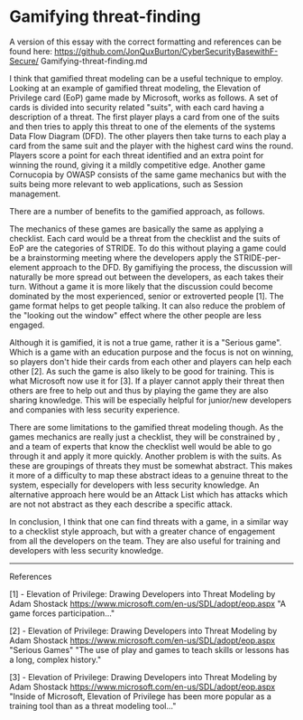 # Gamifying threat-finding

A version of this essay with the correct formatting and references can be found here: https://github.com/JonQuxBurton/CyberSecurityBasewithF-Secure/
Gamifying-threat-finding.md

I think that gamified threat modeling can be a useful technique to employ. Looking at an example of gamified threat modeling, the Elevation of Privilege card (EoP) game made by Microsoft, works as follows. A set of cards is divided into security related "suits", with each card having a description of a threat. The first player plays a card from one of the suits and then tries to apply this threat to one of the elements of the systems Data Flow Diagram (DFD). The other players then take turns to each play a card from the same suit and the player with the highest card wins the round. Players score a point for each threat identified and an extra point for winning the round, giving it a mildly competitive edge. Another game Cornucopia by OWASP consists of the same game mechanics but with the suits being more relevant to web applications, such as Session management.

There are a number of benefits to the gamified approach, as follows.

The mechanics of these games are basically the same as applying a checklist. Each card would be a threat from the checklist and the suits of EoP are the categories of STRIDE. To do this without playing a game could be a brainstorming meeting where the developers apply the STRIDE-per-element approach to the DFD. By gamifiying the process, the discussion will naturally be more spread out between the developers, as each takes their turn. Without a game it is more likely that the discussion could become dominated by the most experienced, senior or extroverted people [1]. The game format helps to get people talking. It can also reduce the problem of the "looking out the window" effect where the other people are less engaged.

Although it is gamified, it is not a true game, rather it is a "Serious game". Which is a game with an education purpose and the focus is not on winning, so players don't hide their cards from each other and players can help each other [2]. As such the game is also likely to be good for training. This is what Microsoft now use it for [3]. If a player cannot apply their threat then others are free to help out and thus by playing the game they are also sharing knowledge. This will be especially helpful for junior/new developers and companies with less security experience.

There are some limitations to the gamified threat modeling though.
As the games mechanics are really just a checklist, they will be constrained by , and a team of experts that know the checklist well would be able to go through it and apply it more quickly. Another problem is with the suits. As these are groupings of threats they must be somewhat abstract. This makes it more of a difficulty to map these abstract ideas to a genuine threat to the system, especially for developers with less security knowledge. An alternative approach here would be an Attack List which has attacks which are not not abstract as they each describe a specific attack.

In conclusion, I think that one can find threats with a game, in a similar way to a checklist style approach, but with a greater chance of engagement from all the developers on the team. They are also useful for training and developers with less security knowledge.

---

References

[1] - Elevation of Privilege: Drawing Developers into Threat Modeling by Adam Shostack
https://www.microsoft.com/en-us/SDL/adopt/eop.aspx
"A game forces participation..."

[2] - Elevation of Privilege: Drawing Developers into Threat Modeling by Adam Shostack
https://www.microsoft.com/en-us/SDL/adopt/eop.aspx
"Serious Games"
"The use of play and games to teach skills or lessons has a long, complex history."

[3] - Elevation of Privilege: Drawing Developers into Threat Modeling by Adam Shostack
https://www.microsoft.com/en-us/SDL/adopt/eop.aspx
"Inside of Microsoft, Elevation of Privilege has been more popular as a training tool than as a threat modeling tool..."
